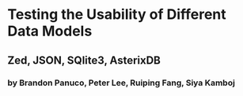 # Testing the Usability of Different Data Models
## Zed, JSON, SQlite3, AsterixDB
### by Brandon Panuco, Peter Lee, Ruiping Fang, Siya Kamboj
